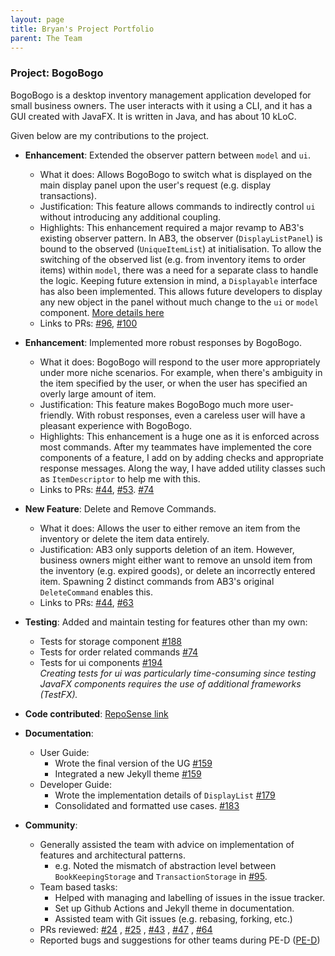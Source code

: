 ```yaml
---
layout: page 
title: Bryan's Project Portfolio 
parent: The Team
---
```


### Project: BogoBogo

BogoBogo is a desktop inventory management application developed for small business owners. The user
interacts with it using a CLI, and it has a GUI created with JavaFX. It is written in Java, and has about 10 kLoC.

Given below are my contributions to the project.

* **Enhancement**: Extended the observer pattern between `model` and `ui`.
    * What it does: Allows BogoBogo to switch what is displayed on the main display panel upon the user's request (e.g. display transactions).
    * Justification: This feature allows commands to indirectly control `ui` without introducing any additional coupling.
    * Highlights: This enhancement required a major revamp to AB3's existing observer pattern. 
      In AB3, the observer (`DisplayListPanel`) is bound to the observed (`UniqueItemList`) at initialisation.
      To allow the switching of the observed list (e.g. from inventory items to order items) within `model`, there was a need for a separate class to handle the logic.
      Keeping future extension in mind, a `Displayable` interface has also been implemented. This allows future developers to display
      any new object in the panel without much change to the `ui` or `model` component. [More details here](https://ay2122s1-cs2103-f10-2.github.io/tp/DeveloperGuide.html#controlling-the-display-panel-in-ui)
    * Links to PRs: [\#96](https://github.com/AY2122S1-CS2103-F10-2/tp/pull/96), [\#100](https://github.com/AY2122S1-CS2103-F10-2/tp/pull/100)

* **Enhancement**: Implemented more robust responses by BogoBogo.
    * What it does: BogoBogo will respond to the user more appropriately under more niche scenarios.
                    For example, when there's ambiguity in the item specified by the user, or when the user has specified an overly large amount of item.
    * Justification: This feature makes BogoBogo much more user-friendly. With robust responses, even a careless user will have a pleasant experience with BogoBogo.
    * Highlights: This enhancement is a huge one as it is enforced across most commands. After my teammates have implemented the core components of a feature,
                  I add on by adding checks and appropriate response messages. Along the way, I have added utility classes such as `ItemDescriptor` to help me with this.
    * Links to PRs: [\#44](https://github.com/AY2122S1-CS2103-F10-2/tp/pull/44), [\#53](https://github.com/AY2122S1-CS2103-F10-2/tp/pull/53). [\#74](https://github.com/AY2122S1-CS2103-F10-2/tp/pull/74)
    
* **New Feature**: Delete and Remove Commands.
    * What it does: Allows the user to either remove an item from the inventory or delete the item data entirely.
    * Justification: AB3 only supports deletion of an item. However, business owners might either want to remove an unsold item
      from the inventory (e.g. expired goods), or delete an incorrectly entered item. Spawning 2 distinct commands from AB3's 
      original `DeleteCommand` enables this.
    * Links to PRs: [\#44](https://github.com/AY2122S1-CS2103-F10-2/tp/pull/44), [\#63](https://github.com/AY2122S1-CS2103-F10-2/tp/pull/63)

* **Testing**: Added and maintain testing for features other than my own:
    * Tests for storage component [\#188](https://github.com/AY2122S1-CS2103-F10-2/tp/pull/188)
    * Tests for order related commands [\#74](https://github.com/AY2122S1-CS2103-F10-2/tp/pull/74)
    * Tests for ui components [\#194](https://github.com/AY2122S1-CS2103-F10-2/tp/pull/194) <br>
_Creating tests for ui was particularly time-consuming since testing JavaFX components requires the use of additional frameworks (TestFX)._
    
* **Code
  contributed**: [RepoSense link](https://nus-cs2103-ay2122s1.github.io/tp-dashboard/?search=&sort=groupTitle&sortWithin=title&timeframe=commit&mergegroup=&groupSelect=groupByRepos&breakdown=true&checkedFileTypes=docs~functional-code~test-code~other&since=2021-09-17&tabOpen=true&tabType=authorship&tabAuthor=bryanwee023&tabRepo=AY2122S1-CS2103-F10-2%2Ftp%5Bmaster%5D&authorshipIsMergeGroup=false&authorshipFileTypes=docs~functional-code~test-code&authorshipIsBinaryFileTypeChecked=false)

* **Documentation**:
    * User Guide:
      * Wrote the final version of the UG [\#159](https://github.com/AY2122S1-CS2103-F10-2/tp/pull/159)
      * Integrated a new Jekyll theme [\#159](https://github.com/AY2122S1-CS2103-F10-2/tp/pull/159)
    * Developer Guide:
      * Wrote the implementation details of `DisplayList` [\#179](https://github.com/AY2122S1-CS2103-F10-2/tp/pull/76)
      * Consolidated and formatted use cases. [\#183](https://github.com/AY2122S1-CS2103-F10-2/tp/pull/183)

* **Community**:
    * Generally assisted the team with advice on implementation of features and architectural patterns. 
      * e.g. Noted the mismatch of abstraction level between `BookKeepingStorage` and `TransactionStorage` in [\#95](https://github.com/AY2122S1-CS2103-F10-2/tp/pull/95).
    * Team based tasks: 
      * Helped with managing and labelling of issues in the issue tracker.
      * Set up Github Actions and Jekyll theme in documentation.
      * Assisted team with Git issues (e.g. rebasing, forking, etc.)
    * PRs reviewed: [\#24](https://github.com/AY2122S1-CS2103-F10-2/tp/pull/24)
      , [\#25](https://github.com/AY2122S1-CS2103-F10-2/tp/pull/25)
      , [\#43](https://github.com/AY2122S1-CS2103-F10-2/tp/pull/43)
      , [\#47](https://github.com/AY2122S1-CS2103-F10-2/tp/pull/47)
      , [\#64](https://github.com/AY2122S1-CS2103-F10-2/tp/pull/64)
    * Reported bugs and suggestions for other teams during PE-D ([PE-D](https://github.com/bryanwee023/ped/issues))
